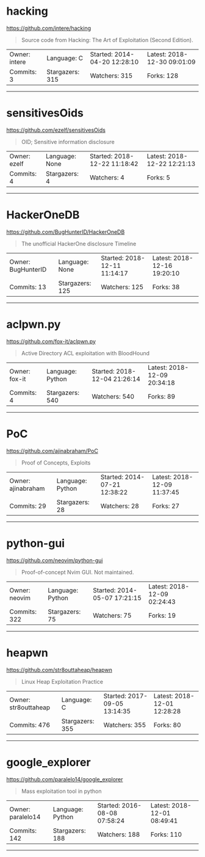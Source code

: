 # hacking

https://github.com/intere/hacking
<blockquote>
Source code from Hacking: The Art of Exploitation (Second Edition).
</blockquote>

<table>
<tr><td>Owner: intere</td>
    <td>Language: C</td>
    <td>Started: 2014-04-20 12:28:10</td>
    <td>Latest: 2018-12-30 09:01:09</td></tr>
<tr><td>Commits: 3</td>
    <td>Stargazers: 315</td>
    <td>Watchers: 315</td>
    <td>Forks: 128</td></tr>
</table>

---

# sensitivesOids

https://github.com/ezelf/sensitivesOids
<blockquote>
OID; Sensitive information disclosure
</blockquote>

<table>
<tr><td>Owner: ezelf</td>
    <td>Language: None</td>
    <td>Started: 2018-12-22 11:18:42</td>
    <td>Latest: 2018-12-22 12:21:13</td></tr>
<tr><td>Commits: 4</td>
    <td>Stargazers: 4</td>
    <td>Watchers: 4</td>
    <td>Forks: 5</td></tr>
</table>

---

# HackerOneDB

https://github.com/BugHunterID/HackerOneDB
<blockquote>
The unofficial HackerOne disclosure Timeline
</blockquote>

<table>
<tr><td>Owner: BugHunterID</td>
    <td>Language: None</td>
    <td>Started: 2018-12-11 11:14:17</td>
    <td>Latest: 2018-12-16 19:20:10</td></tr>
<tr><td>Commits: 13</td>
    <td>Stargazers: 125</td>
    <td>Watchers: 125</td>
    <td>Forks: 38</td></tr>
</table>

---

# aclpwn.py

https://github.com/fox-it/aclpwn.py
<blockquote>
Active Directory ACL exploitation with BloodHound
</blockquote>

<table>
<tr><td>Owner: fox-it</td>
    <td>Language: Python</td>
    <td>Started: 2018-12-04 21:26:14</td>
    <td>Latest: 2018-12-09 20:34:18</td></tr>
<tr><td>Commits: 4</td>
    <td>Stargazers: 540</td>
    <td>Watchers: 540</td>
    <td>Forks: 89</td></tr>
</table>

---

# PoC

https://github.com/ajinabraham/PoC
<blockquote>
Proof of Concepts, Exploits
</blockquote>

<table>
<tr><td>Owner: ajinabraham</td>
    <td>Language: Python</td>
    <td>Started: 2014-07-21 12:38:22</td>
    <td>Latest: 2018-12-09 11:37:45</td></tr>
<tr><td>Commits: 29</td>
    <td>Stargazers: 28</td>
    <td>Watchers: 28</td>
    <td>Forks: 27</td></tr>
</table>

---

# python-gui

https://github.com/neovim/python-gui
<blockquote>
Proof-of-concept Nvim GUI. Not maintained.
</blockquote>

<table>
<tr><td>Owner: neovim</td>
    <td>Language: Python</td>
    <td>Started: 2014-05-07 17:21:15</td>
    <td>Latest: 2018-12-09 02:24:43</td></tr>
<tr><td>Commits: 322</td>
    <td>Stargazers: 75</td>
    <td>Watchers: 75</td>
    <td>Forks: 19</td></tr>
</table>

---

# heapwn

https://github.com/str8outtaheap/heapwn
<blockquote>
Linux Heap Exploitation Practice
</blockquote>

<table>
<tr><td>Owner: str8outtaheap</td>
    <td>Language: C</td>
    <td>Started: 2017-09-05 13:14:35</td>
    <td>Latest: 2018-12-01 12:28:28</td></tr>
<tr><td>Commits: 476</td>
    <td>Stargazers: 355</td>
    <td>Watchers: 355</td>
    <td>Forks: 80</td></tr>
</table>

---

# google_explorer

https://github.com/paralelo14/google_explorer
<blockquote>
Mass exploitation tool in python
</blockquote>

<table>
<tr><td>Owner: paralelo14</td>
    <td>Language: Python</td>
    <td>Started: 2016-08-08 07:58:24</td>
    <td>Latest: 2018-12-01 08:49:41</td></tr>
<tr><td>Commits: 142</td>
    <td>Stargazers: 188</td>
    <td>Watchers: 188</td>
    <td>Forks: 110</td></tr>
</table>

---

